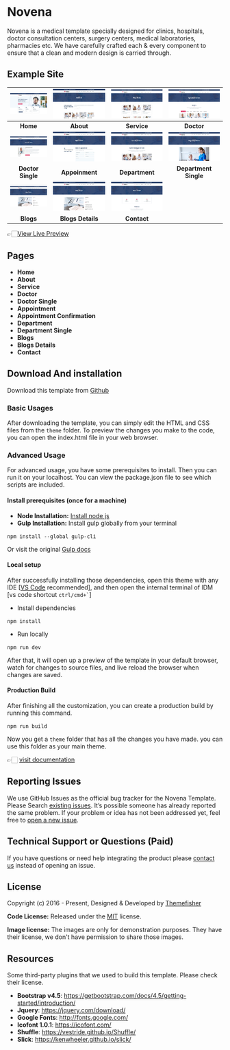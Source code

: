 # Novena

Novena is a medical template specially designed for clinics, hospitals, doctor consultation centers, surgery centers, medical laboratories, pharmacies etc. We have carefully crafted each & every component to ensure that a clean and modern design is carried through.

<!-- demo -->
## Example Site

| [![](screenshots/1.jpg)](https://demo.themefisher.com/novena/) | [![](screenshots/2.jpg)](https://demo.themefisher.com/novena/about.html) | [![](screenshots/3.jpg)](https://demo.themefisher.com/novena/service.html) | [![](screenshots/6.jpg)](https://demo.themefisher.com/novena/doctor.html) |
|:---:|:---:|:---:|:---:|
| **Home**  | **About**  | **Service** | **Doctor** |
| [![](screenshots/7.jpg)](https://demo.themefisher.com/novena/doctor-single.html) | [![](screenshots/8.jpg)](https://demo.themefisher.com/novena/appoinment.html) | [![](screenshots/4.jpg)](https://demo.themefisher.com/novena/department.html) | [![](screenshots/5.jpg)](https://demo.themefisher.com/novena/department-single.html) |
| **Doctor Single**  | **Appoinment**  | **Department** | **Department Single** |
| [![](screenshots/9.jpg)](https://demo.themefisher.com/novena/blog-sidebar.html) | [![](screenshots/10.jpg)](https://demo.themefisher.com/novena/blog-single.html) | [![](screenshots/11.jpg)](https://demo.themefisher.com/novena/contact.html) |
| **Blogs**  | **Blogs Details**  | **Contact** |

👉🏻[View Live Preview](https://demo.themefisher.com/novena/)

<!-- resources -->
## Pages

* **Home**
* **About**
* **Service**
* **Doctor**
* **Doctor Single**
* **Appointment**
* **Appointment Confirmation**
* **Department**
* **Department Single**
* **Blogs**
* **Blogs Details**
* **Contact**

<!-- download -->
## Download And installation

Download this template from [Github](https://github.com/themefisher/novena/archive/main.zip)

<!-- installation -->
### Basic Usages

After downloading the template, you can simply edit the HTML and CSS files from the `theme` folder. To preview the changes you make to the code, you can open the index.html file in your web browser.

### Advanced Usage

For advanced usage, you have some prerequisites to install. Then you can run it on your localhost. You can view the package.json file to see which scripts are included.

#### Install prerequisites (once for a machine)

* **Node Installation:** [Install node js](https://nodejs.org/en/download/)
* **Gulp Installation:** Install gulp globally from your terminal

```
npm install --global gulp-cli
```

Or visit the original [Gulp docs](https://gulpjs.com/docs/en/getting-started/quick-start)

#### Local setup

After successfully installing those dependencies, open this theme with any IDE [[VS Code](https://code.visualstudio.com/) recommended], and then open the internal terminal of IDM [vs code shortcut <code>ctrl/cmd+\`</code>]

* Install dependencies

```
npm install
```

* Run locally

```
npm run dev
```

After that, it will open up a preview of the template in your default browser, watch for changes to source files, and live reload the browser when changes are saved.

#### Production Build

After finishing all the customization, you can create a production build by running this command.

```
npm run build
```

Now you get a `theme` folder that has all the changes you have made. you can use this folder as your main theme.

👉🏻 [visit documentation](https://docs.themefisher.com/novena/)

<!-- reporting issue -->
## Reporting Issues

We use GitHub Issues as the official bug tracker for the Novena Template. Please Search [existing issues](https://github.com/themefisher/novena/issues). It’s possible someone has already reported the same problem.
If your problem or idea has not been addressed yet, feel free to [open a new issue](https://github.com/themefisher/novena/issues).

<!-- support -->
## Technical Support or Questions (Paid)

If you have questions or need help integrating the product please [contact us](mailto:mehedi@themefisher.com) instead of opening an issue.

<!-- licence -->
## License

Copyright (c) 2016 - Present, Designed & Developed by [Themefisher](https://themefisher.com)

**Code License:** Released under the [MIT](https://github.com/themefisher/novena/blob/main/LICENSE) license.

**Image license:** The images are only for demonstration purposes. They have their license, we don't have permission to share those images.

<!-- resources -->
## Resources

Some third-party plugins that we used to build this template. Please check their license.

* **Bootstrap v4.5**: <https://getbootstrap.com/docs/4.5/getting-started/introduction/>
* **Jquery**: <https://jquery.com/download/>
* **Google Fonts**: <http://fonts.google.com/>
* **Icofont 1.0.1**: <https://icofont.com/>
* **Shuffle**: <https://vestride.github.io/Shuffle/>
* **Slick**: <https://kenwheeler.github.io/slick/>
